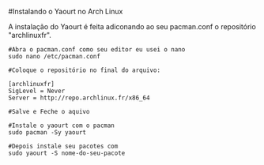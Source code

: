 #Instalando o Yaourt no Arch Linux

A instalação do Yaourt é feita adiconando ao seu pacman.conf o repositório "archlinuxfr".

```
#Abra o pacman.conf como seu editor eu usei o nano
sudo nano /etc/pacman.conf
```

```
#Coloque o repositório no final do arquivo:

[archlinuxfr]
SigLevel = Never
Server = http://repo.archlinux.fr/x86_64

#Salve e Feche o aquivo
```

```
#Instale o yaourt com o pacman
sudo pacman -Sy yaourt
```

```
#Depois instale seu pacotes com
sudo yaourt -S nome-do-seu-pacote
```